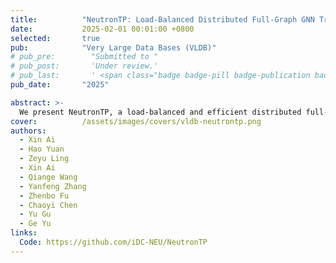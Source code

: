 ```yaml
---
title:          "NeutronTP: Load-Balanced Distributed Full-Graph GNN Training with Tensor Parallelism"
date:           2025-02-01 00:01:00 +0800
selected:       true
pub:            "Very Large Data Bases (VLDB)"
# pub_pre:        "Submitted to "
# pub_post:       'Under review.'
# pub_last:       ' <span class="badge badge-pill badge-publication badge-success">Spotlight</span>'
pub_date:       "2025"

abstract: >-
  We present NeutronTP, a load-balanced and efficient distributed full-graph GNN training system. NeutronTP leverages GNN tensor parallelism for distributed training, which partitions feature rather than graph structures. Compared to GNN data parallelism, NeutronTP eliminates cross-worker vertex dependencies and achieves a balanced workload.
cover:          /assets/images/covers/vldb-neutrontp.png
authors:
  - Xin Ai
  - Hao Yuan
  - Zeyu Ling
  - Xin Ai
  - Qiange Wang
  - Yanfeng Zhang
  - Zhenbo Fu
  - Chaoyi Chen
  - Yu Gu
  - Ge Yu
links:
  Code: https://github.com/iDC-NEU/NeutronTP
---
```





